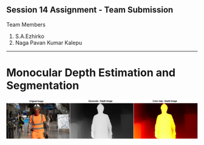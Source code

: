 ## Session 14 Assignment - Team Submission
Team Members
1. S.A.Ezhirko
2. Naga Pavan Kumar Kalepu
**********************************************************************************************************************
# **Monocular Depth Estimation and Segmentation** 
![](Images/MonocularDepth.png)     
